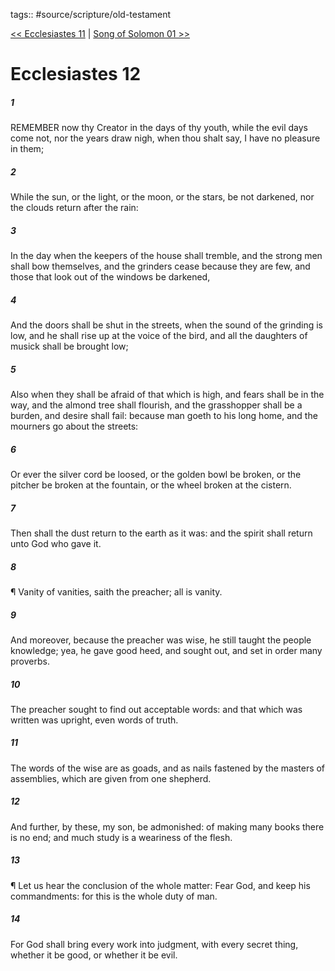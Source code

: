 tags:: #source/scripture/old-testament

[<< Ecclesiastes 11](/Old_Testament/21_Ecclesiastes/Ecclesiastes_11.md) | [Song of Solomon 01 >>](/Old_Testament/22_Song_of_Solomon/Song_of_Solomon_01.md)

# Ecclesiastes 12

##### 1

REMEMBER now thy Creator in the days of thy youth, while the evil days come not, nor the years draw nigh, when thou shalt say, I have no pleasure in them;

##### 2

While the sun, or the light, or the moon, or the stars, be not darkened, nor the clouds return after the rain:

##### 3

In the day when the keepers of the house shall tremble, and the strong men shall bow themselves, and the grinders cease because they are few, and those that look out of the windows be darkened,

##### 4

And the doors shall be shut in the streets, when the sound of the grinding is low, and he shall rise up at the voice of the bird, and all the daughters of musick shall be brought low;

##### 5

Also when they shall be afraid of that which is high, and fears shall be in the way, and the almond tree shall flourish, and the grasshopper shall be a burden, and desire shall fail: because man goeth to his long home, and the mourners go about the streets:

##### 6

Or ever the silver cord be loosed, or the golden bowl be broken, or the pitcher be broken at the fountain, or the wheel broken at the cistern.

##### 7

Then shall the dust return to the earth as it was: and the spirit shall return unto God who gave it.

##### 8

¶ Vanity of vanities, saith the preacher; all is vanity.

##### 9

And moreover, because the preacher was wise, he still taught the people knowledge; yea, he gave good heed, and sought out, and set in order many proverbs.

##### 10

The preacher sought to find out acceptable words: and that which was written was upright, even words of truth.

##### 11

The words of the wise are as goads, and as nails fastened by the masters of assemblies, which are given from one shepherd.

##### 12

And further, by these, my son, be admonished: of making many books there is no end; and much study is a weariness of the flesh.

##### 13

¶ Let us hear the conclusion of the whole matter: Fear God, and keep his commandments: for this is the whole duty of man.

##### 14

For God shall bring every work into judgment, with every secret thing, whether it be good, or whether it be evil.
